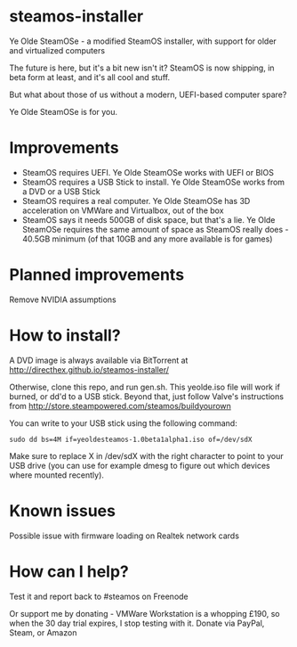 steamos-installer
=================

Ye Olde SteamOSe - a modified SteamOS installer, with support for older and virtualized computers

The future is here, but it's a bit new isn't it?
SteamOS is now shipping, in beta form at least, and it's all cool and stuff.

But what about those of us without a modern, UEFI-based computer spare?

Ye Olde SteamOSe is for you.

Improvements
============
* SteamOS requires UEFI. Ye Olde SteamOSe works with UEFI or BIOS
* SteamOS requires a USB Stick to install. Ye Olde SteamOSe works from a DVD or a USB Stick
* SteamOS requires a real computer. Ye Olde SteamOSe has 3D acceleration on VMWare and Virtualbox, out of the box
* SteamOS says it needs 500GB of disk space, but that's a lie. Ye Olde SteamOSe requires the same amount of space as SteamOS really does - 40.5GB minimum (of that 10GB and any more available is for games)

Planned improvements
====================
Remove NVIDIA assumptions

How to install?
===============
A DVD image is always available via BitTorrent at http://directhex.github.io/steamos-installer/

Otherwise, clone this repo, and run gen.sh. This yeolde.iso file will work if burned, or dd'd to a USB stick. Beyond that, just follow Valve's instructions from http://store.steampowered.com/steamos/buildyourown

You can write to your USB stick using the following command:

```
sudo dd bs=4M if=yeoldesteamos-1.0beta1alpha1.iso of=/dev/sdX
```

Make sure to replace X in /dev/sdX with the right character to point to your USB drive (you can use for example dmesg to figure out which devices where mounted recently).

Known issues
============
Possible issue with firmware loading on Realtek network cards

How can I help?
===============
Test it and report back to #steamos on Freenode

Or support me by donating - VMWare Workstation is a whopping £190, so when the 30 day trial expires, I stop testing with it. Donate via PayPal, Steam, or Amazon
